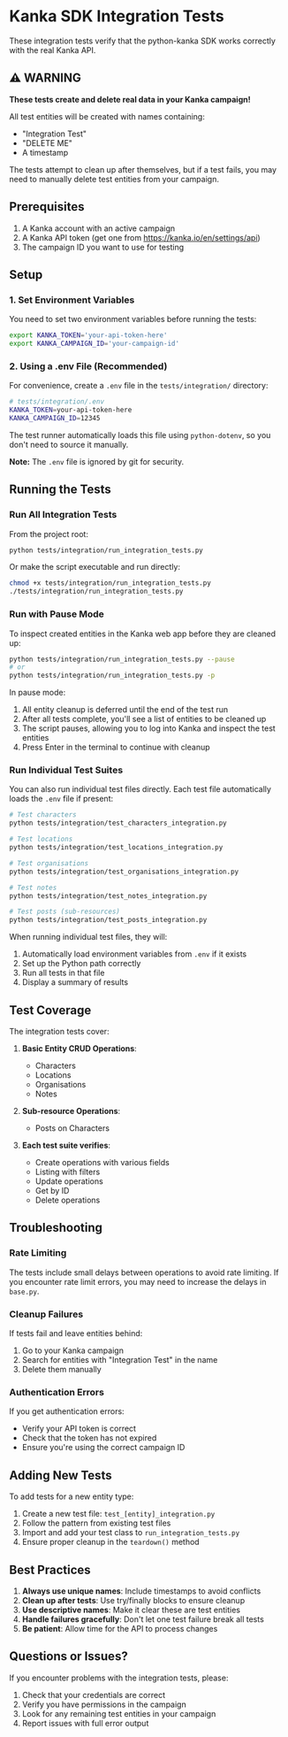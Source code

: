 # Kanka SDK Integration Tests

These integration tests verify that the python-kanka SDK works correctly with the real Kanka API.

## ⚠️ WARNING

**These tests create and delete real data in your Kanka campaign!**

All test entities will be created with names containing:
- "Integration Test"
- "DELETE ME"
- A timestamp

The tests attempt to clean up after themselves, but if a test fails, you may need to manually delete test entities from your campaign.

## Prerequisites

1. A Kanka account with an active campaign
2. A Kanka API token (get one from https://kanka.io/en/settings/api)
3. The campaign ID you want to use for testing

## Setup

### 1. Set Environment Variables

You need to set two environment variables before running the tests:

```bash
export KANKA_TOKEN='your-api-token-here'
export KANKA_CAMPAIGN_ID='your-campaign-id'
```

### 2. Using a .env File (Recommended)

For convenience, create a `.env` file in the `tests/integration/` directory:

```bash
# tests/integration/.env
KANKA_TOKEN=your-api-token-here
KANKA_CAMPAIGN_ID=12345
```

The test runner automatically loads this file using `python-dotenv`, so you don't need to source it manually.

**Note:** The `.env` file is ignored by git for security.

## Running the Tests

### Run All Integration Tests

From the project root:

```bash
python tests/integration/run_integration_tests.py
```

Or make the script executable and run directly:

```bash
chmod +x tests/integration/run_integration_tests.py
./tests/integration/run_integration_tests.py
```

### Run with Pause Mode

To inspect created entities in the Kanka web app before they are cleaned up:

```bash
python tests/integration/run_integration_tests.py --pause
# or
python tests/integration/run_integration_tests.py -p
```

In pause mode:
1. All entity cleanup is deferred until the end of the test run
2. After all tests complete, you'll see a list of entities to be cleaned up
3. The script pauses, allowing you to log into Kanka and inspect the test entities
4. Press Enter in the terminal to continue with cleanup

### Run Individual Test Suites

You can also run individual test files directly. Each test file automatically loads the `.env` file if present:

```bash
# Test characters
python tests/integration/test_characters_integration.py

# Test locations
python tests/integration/test_locations_integration.py

# Test organisations
python tests/integration/test_organisations_integration.py

# Test notes
python tests/integration/test_notes_integration.py

# Test posts (sub-resources)
python tests/integration/test_posts_integration.py
```

When running individual test files, they will:
1. Automatically load environment variables from `.env` if it exists
2. Set up the Python path correctly
3. Run all tests in that file
4. Display a summary of results

## Test Coverage

The integration tests cover:

1. **Basic Entity CRUD Operations**:
   - Characters
   - Locations
   - Organisations
   - Notes

2. **Sub-resource Operations**:
   - Posts on Characters

3. **Each test suite verifies**:
   - Create operations with various fields
   - Listing with filters
   - Update operations
   - Get by ID
   - Delete operations

## Troubleshooting

### Rate Limiting

The tests include small delays between operations to avoid rate limiting. If you encounter rate limit errors, you may need to increase the delays in `base.py`.

### Cleanup Failures

If tests fail and leave entities behind:

1. Go to your Kanka campaign
2. Search for entities with "Integration Test" in the name
3. Delete them manually

### Authentication Errors

If you get authentication errors:
- Verify your API token is correct
- Check that the token has not expired
- Ensure you're using the correct campaign ID

## Adding New Tests

To add tests for a new entity type:

1. Create a new test file: `test_[entity]_integration.py`
2. Follow the pattern from existing test files
3. Import and add your test class to `run_integration_tests.py`
4. Ensure proper cleanup in the `teardown()` method

## Best Practices

1. **Always use unique names**: Include timestamps to avoid conflicts
2. **Clean up after tests**: Use try/finally blocks to ensure cleanup
3. **Use descriptive names**: Make it clear these are test entities
4. **Handle failures gracefully**: Don't let one test failure break all tests
5. **Be patient**: Allow time for the API to process changes

## Questions or Issues?

If you encounter problems with the integration tests, please:

1. Check that your credentials are correct
2. Verify you have permissions in the campaign
3. Look for any remaining test entities in your campaign
4. Report issues with full error output